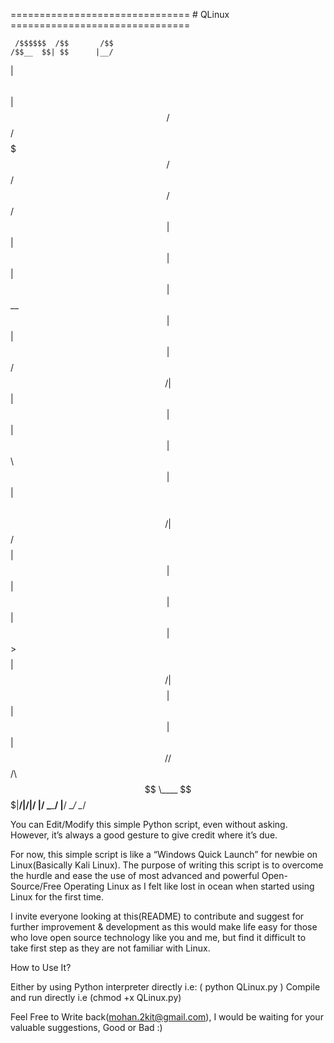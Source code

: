 =============================== # QLinux ===============================

     /$$$$$$  /$$       /$$                              
    /$$__  $$| $$      |__/                              
   | $$  \ $$| $$       /$$ /$$$$$$$  /$$   /$$ /$$   /$$
   | $$  | $$| $$      | $$| $$__  $$| $$  | $$|  $$ /$$/
   | $$  | $$| $$      | $$| $$  \ $$| $$  | $$ \  $$$$/ 
   | $$/$$ $$| $$      | $$| $$  | $$| $$  | $$  >$$  $$ 
   |  $$$$$$/| $$$$$$$$| $$| $$  | $$|  $$$$$$/ /$$/\  $$
    \____ $$$|________/|__/|__/  |__/ \______/ |__/  \__/
         \__/                                            
  


You can Edit/Modify this simple Python script, even without asking. However, it’s always a good gesture to give credit where it’s due.

For now, this simple script is like a “Windows Quick Launch” for newbie on Linux(Basically Kali Linux). The purpose of writing this script is to overcome the hurdle and ease the use of most advanced and powerful Open-Source/Free Operating Linux as I felt like lost in ocean when started using Linux for the first time.

I invite everyone looking at this(README) to contribute and suggest for further improvement & development as this would make life easy for those who love open source technology like you and me, but find it difficult to take first step as they are not familiar with Linux.

How to Use It?

Either by using Python interpreter directly i.e: ( python QLinux.py ) Compile and run directly i.e (chmod +x QLinux.py)


Feel Free to Write back(mohan.2kit@gmail.com), I would be waiting for your valuable suggestions, Good or Bad :)